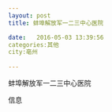 ```yaml
--- 
layout: post 
title: 蚌埠解放军一二三中心医院

date:   2016-05-03 13:39:56 
categories:其他  
city:亳州
  
--- 
```

   
蚌埠解放军一二三中心医院

信息

